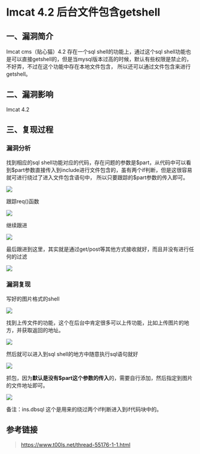 Imcat 4.2 后台文件包含getshell
==============================

一、漏洞简介
------------

Imcat cms（贴心猫）4.2 存在一个sql shell的功能上，通过这个sql
shell功能也是可以直接getshell的，但是当mysql版本过高的时候，默认有些权限是禁止的，不好弄，不过在这个功能中存在本地文件包含，
所以还可以通过文件包含来进行getshell。

二、漏洞影响
------------

Imcat 4.2

三、复现过程
------------

### 漏洞分析

找到相应的sql
shell功能对应的代码，存在问题的参数是\$part，从代码中可以看到\$part参数直接传入到include进行文件包含的，虽有两个if判断，但是这很容易就可进行绕过了进入文件包含语句中，
所以只要跟踪的\$part参数的传入即可。

![](/Users/aresx/Documents/VulWiki/.resource/Imcatcms4.2后台文件包含getshell/media/rId25.jpg)

跟踪req()函数

![](/Users/aresx/Documents/VulWiki/.resource/Imcatcms4.2后台文件包含getshell/media/rId26.jpg)

继续跟进

![](/Users/aresx/Documents/VulWiki/.resource/Imcatcms4.2后台文件包含getshell/media/rId27.jpg)

最后跟进到这里，其实就是通过get/post等其他方式接收就好，而且并没有进行任何的过滤

![](/Users/aresx/Documents/VulWiki/.resource/Imcatcms4.2后台文件包含getshell/media/rId28.jpg)

### 漏洞复现

写好的图片格式的shell

![](/Users/aresx/Documents/VulWiki/.resource/Imcatcms4.2后台文件包含getshell/media/rId30.jpg)

找到上传文件的功能，这个在后台中肯定很多可以上传功能，比如上传图片的地方，并获取返回的地址。

![](/Users/aresx/Documents/VulWiki/.resource/Imcatcms4.2后台文件包含getshell/media/rId31.jpg)

然后就可以进入到sql shell的地方中随意执行sql语句就好

![](/Users/aresx/Documents/VulWiki/.resource/Imcatcms4.2后台文件包含getshell/media/rId32.jpg)

抓包，因为**默认是没有\$part这个参数的传入**的，需要自行添加，然后指定到图片的文件地址即可。

![](/Users/aresx/Documents/VulWiki/.resource/Imcatcms4.2后台文件包含getshell/media/rId33.jpg)

备注：ins.dbsql 这个是用来的绕过两个if判断进入到if代码块中的。

参考链接
--------

> <https://www.t00ls.net/thread-55176-1-1.html>
